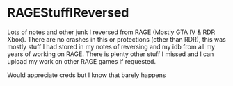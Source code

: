 # RAGEStuffIReversed
Lots of notes and other junk I reversed from RAGE (Mostly GTA IV &amp; RDR Xbox).
There are no crashes in this or protections (other than RDR), this was mostly stuff I had stored in my notes of reversing and my idb from all my years of working on RAGE. There is plenty other stuff I missed and I can upload my work on other RAGE games if requested.

Would appreciate creds but I know that barely happens
